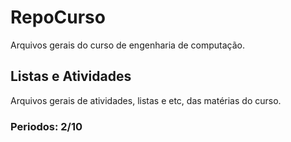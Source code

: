 # RepoCurso
Arquivos gerais do curso de engenharia de computação. 
## Listas e Atividades
Arquivos gerais de atividades, listas e etc, das matérias do curso. 

### Periodos: 2/10
